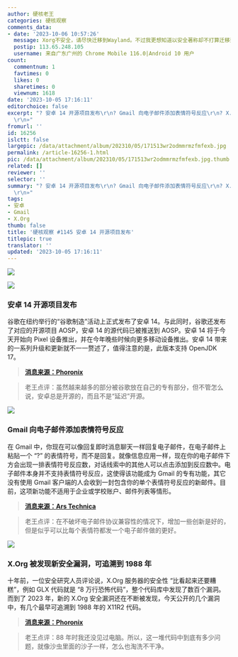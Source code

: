 ```yaml
---
author: 硬核老王
categories: 硬核观察
comments_data:
- date: '2023-10-06 10:57:26'
  message: Xorg不安全，请尽快迁移到Wayland。不过我更想知道以安全著称却不打算迁移到Wayland的OpenBSD会怎样做。
  postip: 113.65.248.105
  username: 来自广东广州的 Chrome Mobile 116.0|Android 10 用户
count:
  commentnum: 1
  favtimes: 0
  likes: 0
  sharetimes: 0
  viewnum: 1618
date: '2023-10-05 17:16:11'
editorchoice: false
excerpt: "? 安卓 14 开源项目发布\r\n? Gmail 向电子邮件添加表情符号反应\r\n? X.Org 被发现新安全漏洞，可追溯到 1988 年\r\n»
  \r\n»"
fromurl: ''
id: 16256
islctt: false
largepic: /data/attachment/album/202310/05/171513wr2odmmrmzfmfexb.jpg
permalink: /article-16256-1.html
pic: /data/attachment/album/202310/05/171513wr2odmmrmzfmfexb.jpg.thumb.jpg
related: []
reviewer: ''
selector: ''
summary: "? 安卓 14 开源项目发布\r\n? Gmail 向电子邮件添加表情符号反应\r\n? X.Org 被发现新安全漏洞，可追溯到 1988 年\r\n»
  \r\n»"
tags:
- 安卓
- Gmail
- X.Org
thumb: false
title: '硬核观察 #1145 安卓 14 开源项目发布'
titlepic: true
translator: ''
updated: '2023-10-05 17:16:11'
---
```


![](/data/attachment/album/202310/05/171513wr2odmmrmzfmfexb.jpg)


![](/data/attachment/album/202310/05/171523a4v7t8p5ofe65526.jpg)


### 安卓 14 开源项目发布


谷歌在纽约举行的“谷歌制造”活动上正式发布了安卓 14。与此同时，谷歌还发布了对应的开源项目 AOSP，安卓 14 的源代码已被推送到 AOSP。安卓 14 将于今天开始向 Pixel 设备推出，并在今年晚些时候向更多移动设备推出。安卓 14 带来的一系列升级和更新就不一一赘述了，值得注意的是，此版本支持 OpenJDK 17。



> 
> **[消息来源：Phoronix](https://www.phoronix.com/news/Android-14-AOSP)**
> 
> 
> 



> 
> 老王点评：虽然越来越多的部分被谷歌放在自己的专有部分，但不管怎么说，安卓总是开源的，而且不是“延迟”开源。
> 
> 
> 


![](/data/attachment/album/202310/05/171532d9d0myx92oa22k2x.jpg)


### Gmail 向电子邮件添加表情符号反应


在 Gmail 中，你现在可以像回复即时消息聊天一样回复电子邮件，在电子邮件上粘贴一个 “?” 的表情符号，而不是回复。就像信息应用一样，现在你的电子邮件下方会出现一排表情符号反应数，对话线索中的其他人可以点击添加到反应数中。电子邮件本身并不支持表情符号反应，这使得该功能成为 Gmail 的专有功能，其它没有使用 Gmail 客户端的人会收到一封包含你的单个表情符号反应的新邮件。目前，这项新功能不适用于企业或学校账户、邮件列表等情形。



> 
> **[消息来源：Ars Technica](https://arstechnica.com/gadgets/2023/10/gmail-unleashes-email-emoji-reactions-onto-an-unsuspecting-world/)**
> 
> 
> 



> 
> 老王点评：在不破坏电子邮件协议兼容性的情况下，增加一些创新是好的，但是似乎可以比每个表情符都发一个电子邮件做的更好。
> 
> 
> 


![](/data/attachment/album/202310/05/171544mk0n3wzxkh1m0jy1.jpg)


### X.Org 被发现新安全漏洞，可追溯到 1988 年


十年前，一位安全研究人员评论说，X.Org 服务器的安全性 “比看起来还要糟糕”，例如 GLX 代码就是 “8 万行恐怖代码”，整个代码库中发现了数百个漏洞。而到了 2023 年，新的 X.Org 安全漏洞还在不断被发现，今天公开的几个漏洞中，有几个最早可追溯到 1988 年的 X11R2 代码。



> 
> **[消息来源：Phoronix](https://www.phoronix.com/news/XOrg-Vulnerabilities-Since-1988)**
> 
> 
> 



> 
> 老王点评：88 年时我还没见过电脑。所以，这一堆代码中到底有多少问题，就像沙虫里面的沙子一样，怎么也淘洗不干净。
> 
> 
>